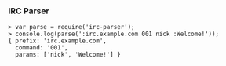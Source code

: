 ### IRC Parser

    > var parse = require('irc-parser');
    > console.log(parse(':irc.example.com 001 nick :Welcome!'));
    { prefix: 'irc.example.com',
      command: '001',
      params: ['nick', 'Welcome!'] }
